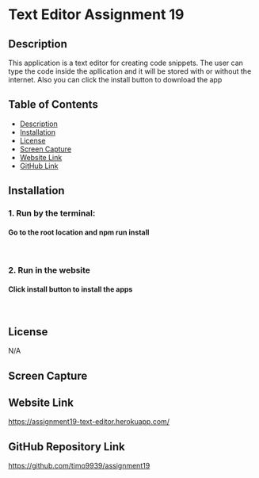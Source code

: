 # Text Editor Assignment 19

## Description
This application is a text editor for creating code snippets. The user can type the code inside the apllication and it will be stored with or without the internet. Also you can click the install button to download the app

## Table of Contents

- [Description](#description)
- [Installation](#installation)
- [License](#license)
- [Screen Capture](#screen-capture)
- [Website Link](#website-link)
- [GitHub Link](#github-repository-link)

## Installation
### 1. Run by the terminal:

#### Go to the root location and npm run install

<br>

### 2. Run in the website
#### Click install button to install the apps
<br>

## License
N/A

## Screen Capture

## Website Link
https://assignment19-text-editor.herokuapp.com/
## GitHub Repository Link
https://github.com/timo9939/assignment19
